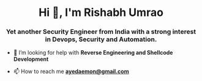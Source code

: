 <h1 align="center">Hi 👋, I'm Rishabh Umrao</h1>
<h3 align="center">Yet another Security Engineer from India with a strong interest in Devops, Security and Automation.</h3>

<!-- <p align="left"> <img src="https://komarev.com/ghpvc/?username=ayedaemon&label=Profile%20views&color=0e75b6&style=flat" alt="ayedaemon" /> </p> -->

<!-- <p align="left"> <a href="https://github.com/ryo-ma/github-profile-trophy"><img src="https://github-profile-trophy.vercel.app/?username=ayedaemon" alt="ayedaemon" /></a> </p> -->

<!-- <p align="left"> <a href="https://twitter.com/ayedaemon" target="blank"><img src="https://img.shields.io/twitter/follow/ayedaemon?logo=twitter&style=for-the-badge" alt="ayedaemon" /></a> </p> -->

- 🤝 I’m looking for help with **Reverse Engineering and Shellcode Development** 

- 📫 How to reach me **ayedaemon@gmail.com**

<!-- ### Blogs posts  -->
<!-- BLOG-POST-LIST:START -->
<!-- BLOG-POST-LIST:END -->

<!--
<h3 align="left">Connect wiht me:</h3>
<p align="left">
 <a href="https://linkedin.com/in/ayedaemon" target="blank">
   <img align="center" src="https://cdn.jsdelivr.net/npm/simple-icons@3.0.1/icons/linkedin.svg" alt="ayedaemon" height="30" width="40" />
 </a>
 <a href="https://twitter.com/ayedaemon" target="blank">
   <img align="center" src="https://cdn.jsdelivr.net/npm/simple-icons@3.0.1/icons/twitter.svg" alt="ayedaemon" height="30" width="40" />
 </a>
 <a href="https://medium.com/@ayedaemon" target="blank">
   <img align="center" src="https://cdn.jsdelivr.net/npm/simple-icons@3.0.1/icons/medium.svg" alt="@ayedaemon" height="30" width="40" />
 </a>
 <a href="https://ayedaemon.github.io/index.xml" target="blank">
   <img align="center" src="https://cdn.jsdelivr.net/npm/simple-icons@3.0.1/icons/rss.svg" alt="https://ayedaemon.github.io/index.xml" height="30" width="40" />
 </a>
 <a href="mailto:ayedaemon@protonmail.com" target="blank">
   <img align="center" src="https://cdn.jsdelivr.net/npm/simple-icons@3.0.1/icons/protonmail.svg" alt="mailto:ayedaemon@protonmail.com" height="30" width="40" />
 </a>
</p>
-->


<!-- <h3 align="left">Languages and Tools:</h3>

<p align="left">

<a href="https://www.terraform.io/" target="_blank"> <img src="https://www.svgrepo.com/show/306846/terraform.svg" alt="terraform" width="40" height="40"/>

<a href="https://www.ansible.com/" target="_blank"> <img src="https://www.svgrepo.com/show/305708/ansible.svg" alt="terraform" width="40" height="40"/>

<a href="https://www.arduino.cc/" target="_blank"> <img src="https://cdn.worldvectorlogo.com/logos/arduino-1.svg" alt="arduino" width="40" height="40"/> </a>
<a href="https://aws.amazon.com" target="_blank"> <img src="https://raw.githubusercontent.com/devicons/devicon/master/icons/amazonwebservices/amazonwebservices-original-wordmark.svg" alt="aws" width="40" height="40"/> </a>
 <a href="https://www.gnu.org/software/bash/" target="_blank"> <img src="https://www.vectorlogo.zone/logos/gnu_bash/gnu_bash-icon.svg" alt="bash" width="40" height="40"/> </a>
 <a href="https://www.cprogramming.com/" target="_blank"> <img src="https://raw.githubusercontent.com/devicons/devicon/master/icons/c/c-original.svg" alt="c" width="40" height="40"/> </a>
 <a href="https://www.w3schools.com/cpp/" target="_blank"> <img src="https://raw.githubusercontent.com/devicons/devicon/master/icons/cplusplus/cplusplus-original.svg" alt="cplusplus" width="40" height="40"/> </a>
 <a href="https://www.w3schools.com/css/" target="_blank"> <img src="https://raw.githubusercontent.com/devicons/devicon/master/icons/css3/css3-original-wordmark.svg" alt="css3" width="40" height="40"/> </a>
 <a href="https://dart.dev" target="_blank"> <img src="https://www.vectorlogo.zone/logos/dartlang/dartlang-icon.svg" alt="dart" width="40" height="40"/> </a>
 <a href="https://www.docker.com/" target="_blank"> <img src="https://raw.githubusercontent.com/devicons/devicon/master/icons/docker/docker-original-wordmark.svg" alt="docker" width="40" height="40"/> </a>
 <a href="https://www.elastic.co" target="_blank"> <img src="https://www.vectorlogo.zone/logos/elastic/elastic-icon.svg" alt="elasticsearch" width="40" height="40"/> </a>
 <a href="https://flask.palletsprojects.com/" target="_blank"> <img src="https://www.vectorlogo.zone/logos/pocoo_flask/pocoo_flask-icon.svg" alt="flask" width="40" height="40"/> </a>
 <a href="https://flutter.dev" target="_blank"> <img src="https://www.vectorlogo.zone/logos/flutterio/flutterio-icon.svg" alt="flutter" width="40" height="40"/> </a>
 <a href="https://git-scm.com/" target="_blank"> <img src="https://www.vectorlogo.zone/logos/git-scm/git-scm-icon.svg" alt="git" width="40" height="40"/> </a>
 <a href="https://grafana.com" target="_blank"> <img src="https://www.vectorlogo.zone/logos/grafana/grafana-icon.svg" alt="grafana" width="40" height="40"/> </a>
 <a href="https://heroku.com" target="_blank"> <img src="https://www.vectorlogo.zone/logos/heroku/heroku-icon.svg" alt="heroku" width="40" height="40"/> </a>
 <a href="https://www.w3.org/html/" target="_blank"> <img src="https://raw.githubusercontent.com/devicons/devicon/master/icons/html5/html5-original-wordmark.svg" alt="html5" width="40" height="40"/> </a>
 <a href="https://gohugo.io/" target="_blank"> <img src="https://api.iconify.design/logos-hugo.svg" alt="hugo" width="40" height="40"/> </a>
 <a href="https://www.jenkins.io" target="_blank"> <img src="https://www.vectorlogo.zone/logos/jenkins/jenkins-icon.svg" alt="jenkins" width="40" height="40"/> </a>
 <a href="https://www.elastic.co/kibana" target="_blank"> <img src="https://www.vectorlogo.zone/logos/elasticco_kibana/elasticco_kibana-icon.svg" alt="kibana" width="40" height="40"/> </a>
 <a href="https://kubernetes.io" target="_blank"> <img src="https://www.vectorlogo.zone/logos/kubernetes/kubernetes-icon.svg" alt="kubernetes" width="40" height="40"/> </a>
 <a href="https://www.linux.org/" target="_blank"> <img src="https://raw.githubusercontent.com/devicons/devicon/master/icons/linux/linux-original.svg" alt="linux" width="40" height="40"/> </a>
 <a href="https://www.mongodb.com/" target="_blank"> <img src="https://raw.githubusercontent.com/devicons/devicon/master/icons/mongodb/mongodb-original-wordmark.svg" alt="mongodb" width="40" height="40"/> </a>
 <a href="https://www.mysql.com/" target="_blank"> <img src="https://raw.githubusercontent.com/devicons/devicon/master/icons/mysql/mysql-original-wordmark.svg" alt="mysql" width="40" height="40"/> </a>
 <a href="https://www.nginx.com" target="_blank"> <img src="https://raw.githubusercontent.com/devicons/devicon/master/icons/nginx/nginx-original.svg" alt="nginx" width="40" height="40"/> </a>
 <a href="https://opencv.org/" target="_blank"> <img src="https://www.vectorlogo.zone/logos/opencv/opencv-icon.svg" alt="opencv" width="40" height="40"/> </a>
 <a href="https://postman.com" target="_blank"> <img src="https://www.vectorlogo.zone/logos/getpostman/getpostman-icon.svg" alt="postman" width="40" height="40"/> </a>
 <a href="https://www.python.org" target="_blank"> <img src="https://raw.githubusercontent.com/devicons/devicon/master/icons/python/python-original.svg" alt="python" width="40" height="40"/> </a>
 <a href="https://scikit-learn.org/" target="_blank"> <img src="https://upload.wikimedia.org/wikipedia/commons/0/05/Scikit_learn_logo_small.svg" alt="scikit_learn" width="40" height="40"/> </a>
 <a href="https://www.selenium.dev" target="_blank"> <img src="https://raw.githubusercontent.com/detain/svg-logos/780f25886640cef088af994181646db2f6b1a3f8/svg/selenium-logo.svg" alt="selenium" width="40" height="40"/> </a>
 <a href="https://www.sqlite.org/" target="_blank"> <img src="https://www.vectorlogo.zone/logos/sqlite/sqlite-icon.svg" alt="sqlite" width="40" height="40"/> </a>
 <a href="https://www.tensorflow.org" target="_blank"> <img src="https://www.vectorlogo.zone/logos/tensorflow/tensorflow-icon.svg" alt="tensorflow" width="40" height="40"/> </a>


</p>

<p><img align="left" src="https://github-readme-stats.vercel.app/api/top-langs?username=ayedaemon&show_icons=true&locale=en&layout=compact&theme=dracula" alt="ayedaemon" /></p>

<p>&nbsp;<img align="center" src="https://github-readme-stats.vercel.app/api?username=ayedaemon&show_icons=true&locale=en&hide=prs,issues&theme=dracula" alt="ayedaemon" /></p> -->
